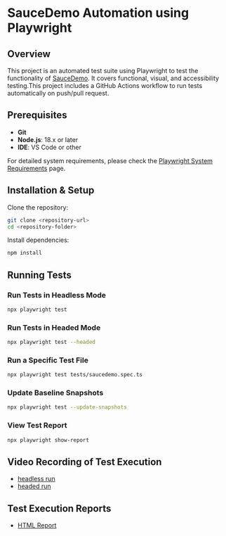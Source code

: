 # SauceDemo Automation using Playwright

## Overview

This project is an automated test suite using Playwright to test the functionality of [SauceDemo](https://www.saucedemo.com/). It covers functional, visual, and accessibility testing.This project includes a GitHub Actions workflow to run tests automatically on push/pull request.

## Prerequisites

- **Git**
- **Node.js**: 18.x or later
- **IDE**: VS Code or other

For detailed system requirements, please check the [Playwright System Requirements](https://playwright.dev/docs/intro#system-requirements) page.

## Installation & Setup

Clone the repository:

```sh
git clone <repository-url>
cd <repository-folder>
```

Install dependencies:

```sh
npm install
```

## Running Tests

### Run Tests in Headless Mode

```sh
npx playwright test
```

### Run Tests in Headed Mode

```sh
npx playwright test --headed
```

### Run a Specific Test File

```sh
npx playwright test tests/saucedemo.spec.ts
```

### Update Baseline Snapshots
```sh
npx playwright test --update-snapshots
```

### View Test Report

```sh
npx playwright show-report
```

## Video Recording of Test Execution

- [headless run](./test-recording/headed-run.mov)
- [headed run](./test-recording/headed-run.mov)

## Test Execution Reports

- [HTML Report](./playwright-report/index.html)
